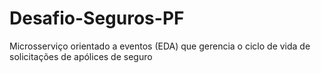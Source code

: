 # Desafio-Seguros-PF
Microsserviço orientado a eventos (EDA) que gerencia o ciclo de vida de solicitações de apólices de seguro
